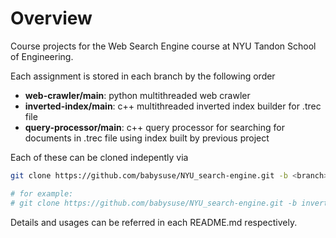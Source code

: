 # Overview
Course projects for the Web Search Engine course at NYU Tandon School of Engineering.

Each assignment is stored in each branch by the following order
* **web-crawler/main**: python multithreaded web crawler
* **inverted-index/main**: c++ multithreaded inverted index builder for .trec file
* **query-processor/main**: c++ query processor for searching for documents in .trec file using index built by previous project

Each of these can be cloned indepently via
```bash
git clone https://github.com/babysuse/NYU_search-engine.git -b <branch>

# for example:
# git clone https://github.com/babysuse/NYU_search-engine.git -b inverted-index/main
```

Details and usages can be referred in each README.md respectively.
